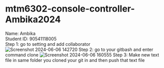 # mtm6302-console-controller-Ambika2024
<h> Name: Ambika <br>
Student ID: 90541118005 </h> <br>
Step 1: go to setting and add collaborator
![Screenshot 2024-06-06 142720](https://github.com/Ambika2024/Ambika2024-mtm6302-console-controller-Ambika2024-/assets/145181223/c91aa807-609b-4ef3-b991-2446c7f7bb89)
Step 2: go to your gitbash and enter command clone
![Screenshot 2024-06-06 160555](https://github.com/Ambika2024/Ambika2024-mtm6302-console-controller-Ambika2024-/assets/145181223/1112da77-9f14-4975-ac7f-bcb0517992b4)
Step 3: Make new text file in same folder you cloned your git in and then push that text file

